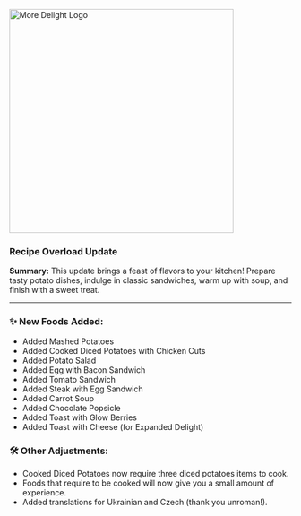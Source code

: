<p align="left"><img src="https://cdn.modrinth.com/data/znHQQtuU/images/69377ff53f97891530ffc2e042c5c8f41693e1db.png" alt="More Delight Logo" width="400">

<h3>Recipe Overload Update</h3>
<p><b>Summary:</b> This update brings a feast of flavors to your kitchen! Prepare tasty potato dishes, indulge in classic sandwiches, warm up with soup, and finish with a sweet treat.</p>
<hr/>

<h3>✨ New Foods Added:</h2>
<ul>
  <li>Added Mashed Potatoes</li>
  <li>Added Cooked Diced Potatoes with Chicken Cuts</li>
  <li>Added Potato Salad</li>
  <li>Added Egg with Bacon Sandwich</li>
  <li>Added Tomato Sandwich</li>
  <li>Added Steak with Egg Sandwich</li>
  <li>Added Carrot Soup</li>
  <li>Added Chocolate Popsicle</li>
  <li>Added Toast with Glow Berries</li>
  <li>Added Toast with Cheese (for Expanded Delight)</li>
</ul>

<h3>🛠️ Other Adjustments:</h2>
<ul>
  <li>Cooked Diced Potatoes now require three diced potatoes items to cook.</li>
  <li>Foods that require to be cooked will now give you a small amount of experience.</li>
  <li>Added translations for Ukrainian and Czech (thank you unroman!).</li>
</ul>

